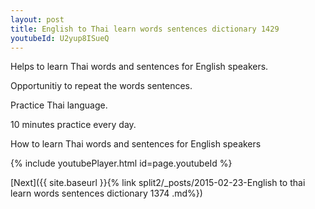 ```yaml
---
layout: post
title: English to Thai learn words sentences dictionary 1429 
youtubeId: U2yup8ISueQ
---
```

 
 
Helps to learn Thai words and sentences for English speakers.

Opportunitiy to repeat the words sentences. 

Practice Thai language. 
 
10 minutes practice every day. 
 
How to learn Thai words and sentences for English speakers 
 
{% include youtubePlayer.html id=page.youtubeId %}
 
 
[Next]({{ site.baseurl }}{% link  split2/_posts/2015-02-23-English to thai learn words sentences dictionary 1374 .md%})
 

